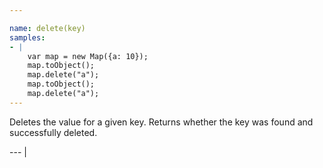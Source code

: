 ```yaml
---

name: delete(key)
samples:
- |
    var map = new Map({a: 10});
    map.toObject();
    map.delete("a");
    map.toObject();
    map.delete("a");
---
```


Deletes the value for a given key.
Returns whether the key was found and successfully deleted.

--- |

